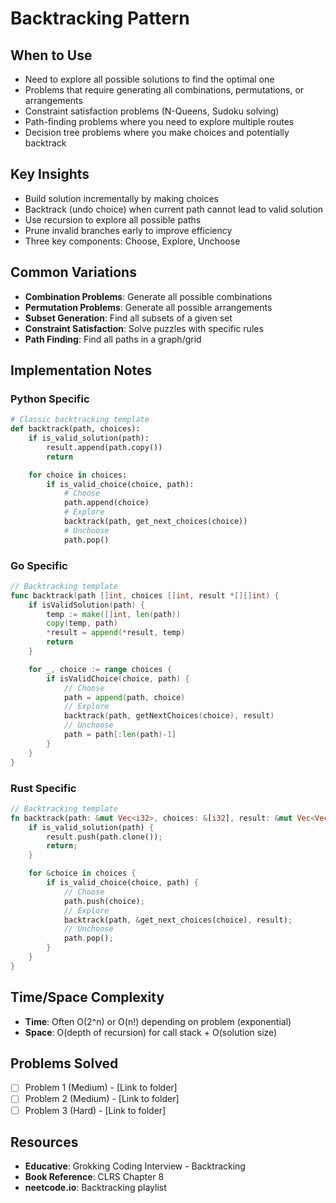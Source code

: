 # Backtracking Pattern

## When to Use
- Need to explore all possible solutions to find the optimal one
- Problems that require generating all combinations, permutations, or arrangements
- Constraint satisfaction problems (N-Queens, Sudoku solving)
- Path-finding problems where you need to explore multiple routes
- Decision tree problems where you make choices and potentially backtrack

## Key Insights
- Build solution incrementally by making choices
- Backtrack (undo choice) when current path cannot lead to valid solution
- Use recursion to explore all possible paths
- Prune invalid branches early to improve efficiency
- Three key components: Choose, Explore, Unchoose

## Common Variations
- **Combination Problems**: Generate all possible combinations
- **Permutation Problems**: Generate all possible arrangements
- **Subset Generation**: Find all subsets of a given set
- **Constraint Satisfaction**: Solve puzzles with specific rules
- **Path Finding**: Find all paths in a graph/grid

## Implementation Notes
### Python Specific
```python
# Classic backtracking template
def backtrack(path, choices):
    if is_valid_solution(path):
        result.append(path.copy())
        return

    for choice in choices:
        if is_valid_choice(choice, path):
            # Choose
            path.append(choice)
            # Explore
            backtrack(path, get_next_choices(choice))
            # Unchoose
            path.pop()
```

### Go Specific
```go
// Backtracking template
func backtrack(path []int, choices []int, result *[][]int) {
    if isValidSolution(path) {
        temp := make([]int, len(path))
        copy(temp, path)
        *result = append(*result, temp)
        return
    }

    for _, choice := range choices {
        if isValidChoice(choice, path) {
            // Choose
            path = append(path, choice)
            // Explore
            backtrack(path, getNextChoices(choice), result)
            // Unchoose
            path = path[:len(path)-1]
        }
    }
}
```

### Rust Specific
```rust
// Backtracking template
fn backtrack(path: &mut Vec<i32>, choices: &[i32], result: &mut Vec<Vec<i32>>) {
    if is_valid_solution(path) {
        result.push(path.clone());
        return;
    }

    for &choice in choices {
        if is_valid_choice(choice, path) {
            // Choose
            path.push(choice);
            // Explore
            backtrack(path, &get_next_choices(choice), result);
            // Unchoose
            path.pop();
        }
    }
}
```

## Time/Space Complexity
- **Time**: Often O(2^n) or O(n!) depending on problem (exponential)
- **Space**: O(depth of recursion) for call stack + O(solution size)

## Problems Solved
- [ ] Problem 1 (Medium) - [Link to folder]
- [ ] Problem 2 (Medium) - [Link to folder]
- [ ] Problem 3 (Hard) - [Link to folder]

## Resources
- **Educative**: Grokking Coding Interview - Backtracking
- **Book Reference**: CLRS Chapter 8
- **neetcode.io**: Backtracking playlist
